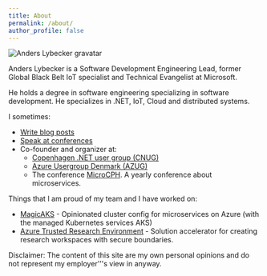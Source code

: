 ```yaml
---
title: About
permalink: /about/
author_profile: false
---
```

![Anders Lybecker gravatar](http://www.gravatar.com/avatar/aa1e6dca4bdc279d3ea374eef37ed394.png?s=150)

Anders Lybecker is a Software Development Engineering Lead, former Global Black Belt IoT specialist and Technical Evangelist at Microsoft.

He holds a degree in software engineering specializing in software development. He specializes in .NET, IoT, Cloud and distributed systems.

I sometimes:

- [Write blog posts](http://www.lybecker.com/)
- [Speak at conferences](http://www.lybecker.com/speaking/)
- Co-founder and organizer at:
  - [Copenhagen .NET user group (CNUG)](https://www.meetup.com/Copenhagen-Net-User-Group/)
  - [Azure Usergroup Denmark (AZUG)](https://www.meetup.com/Azure-Usergroup-Denmark/)
  - The conference [MicroCPH](https://microcph.dk/). A yearly conference about microservices.

Things that I am proud of my team and I have worked on:
- [MagicAKS](https://github.com/magicaks/magicaks) - Opinionated cluster config for microservices on Azure (with the managed Kubernetes services AKS)
- [Azure Trusted Research Environment](https://github.com/microsoft/AzureTRE/) - Solution accelerator for creating research workspaces with secure boundaries.

Disclaimer:
The content of this site are my own personal opinions and do not represent my employer'&#8217;'s view in anyway.
